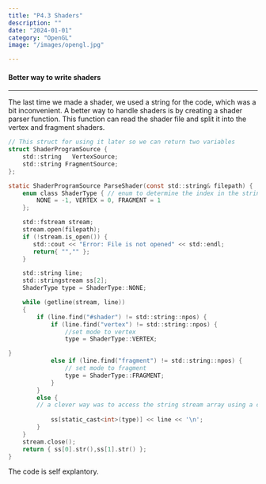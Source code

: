 ```yaml
---
title: "P4.3 Shaders"
description: ""
date: "2024-01-01"
category: "OpenGL"
image: "/images/opengl.jpg"

---
```



#### Better way to write shaders

------------

The last time we made a shader, we used a string for the code, which was a bit inconvenient. A better way to handle shaders is by creating a shader parser function. This function can read the shader file and split it into the vertex and fragment shaders.
```c
// This struct for using it later so we can return two variables
struct ShaderProgramSource {
    std::string   VertexSource;
    std::string FragmentSource;
};

static ShaderProgramSource ParseShader(const std::string& filepath) {
    enum class ShaderType { // enum to determine the index in the string stream array
        NONE = -1, VERTEX = 0, FRAGMENT = 1
    };

    std::fstream stream;
    stream.open(filepath);
    if (!stream.is_open()) {
       std::cout << "Error: File is not opened" << std::endl;
       return{ "","" };
    }

    std::string line;
    std::stringstream ss[2];
    ShaderType type = ShaderType::NONE;

    while (getline(stream, line))
    {
        if (line.find("#shader") != std::string::npos) {
            if (line.find("vertex") != std::string::npos) {
                //set mode to vertex
                type = ShaderType::VERTEX;

}
            else if (line.find("fragment") != std::string::npos) {
                // set mode to fragment
                type = ShaderType::FRAGMENT;
            }
        }
        else {
		// a clever way was to access the string stream array using a cast of the type enum to an int so it's a lot easier and kinda automatic.
		
            ss[static_cast<int>(type)] << line << '\n';
        }
    }
    stream.close();
    return { ss[0].str(),ss[1].str() };
}
```

The code is self explantory.